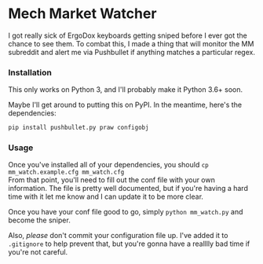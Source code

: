 # Mech Market Watcher
I got really sick of ErgoDox keyboards getting sniped before I ever got the chance to see them. To combat this, I made a thing that will monitor the MM subreddit and alert me via Pushbullet if anything matches a particular regex.
### Installation
This only works on Python 3, and I'll probably make it Python 3.6+ soon.

Maybe I'll get around to putting this on PyPI. In the meantime, here's the dependencies:
```bash
pip install pushbullet.py praw configobj
```

### Usage
Once you've installed all of your dependencies, you should `cp mm_watch.example.cfg mm_watch.cfg`  
From that point, you'll need to fill out the conf file with your own information. The file is pretty well documented, but if you're having a hard time with it let me know and I can update it to be more clear.

Once you have your conf file good to go, simply `python mm_watch.py` and become the sniper.

Also, *please* don't commit your configuration file up. I've added it to `.gitignore` to help prevent that, but you're gonna have a realllly bad time if you're not careful.
